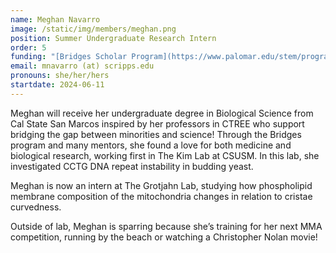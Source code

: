 ```yaml
---
name: Meghan Navarro
image: /static/img/members/meghan.png
position: Summer Undergraduate Research Intern
order: 5
funding: "[Bridges Scholar Program](https://www.palomar.edu/stem/programs/bridges-scholar-program/)"
email: mnavarro (at) scripps.edu
pronouns: she/her/hers
startdate: 2024-06-11
---
```

Meghan will receive her undergraduate degree in Biological Science from Cal State San Marcos inspired by her professors in CTREE who support bridging the gap between minorities and science! Through the Bridges program and many mentors, she found a love for both medicine and biological research, working first in The Kim Lab at CSUSM. In this lab, she investigated CCTG DNA repeat instability in budding yeast.

Meghan is now an intern at The Grotjahn Lab, studying how phospholipid membrane composition of the mitochondria changes in relation to cristae curvedness.

Outside of lab, Meghan is sparring because she’s training for her next MMA competition, running by the beach or watching a Christopher Nolan movie!

